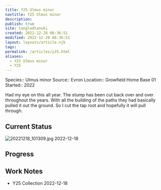 ```yaml
---
title: Y25 Ulmus minor
navtitle: Y25 Ulmus minor
description: 
publish: true
site: tangledtanuki
created: 2022-12-28 08:36:51
modified: 2022-12-28 08:36:51
layout: layouts/article.njk
tags: 
permalink: /articles/y25.html
aliases:
  - Y25 Ulmus minor
  - Y25
---
```


Species:: Ulmus minor
Source:: Evron
Location:: Growfield Home Base 01
Started:: 2022

Had my eye on this all year. The stump has been cut back over and over throughout the years. With all the building of the paths they had basically pulled it out the ground. So I cut the tap root and hopefully it will pull through.

## Current Status

![20221218_101309.jpg](/img/20221218_101309.jpg)
2022-12-18

## Progress

## Work Notes

- Y25 Collection 2022-12-18

